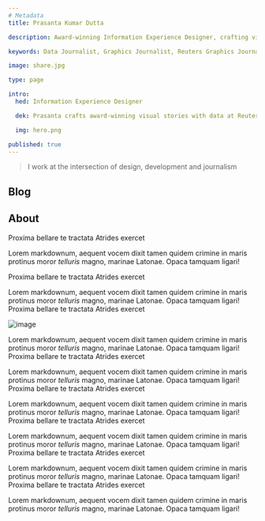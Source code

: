 ```yaml
---
# Metadata
title: Prasanta Kumar Dutta

description: Award-winning Information Experience Designer, crafting visual stories with data and solving problems in an aesthetically pleasing way.

keywords: Data Journalist, Graphics Journalist, Reuters Graphics Journalist, Data Visualisation Developer, Data Visualization Developer, Narrative Cartographer, User Interface Designer, User Experience Designer, Communication Designer, Data Storyteller, Information Designer, Graphic Designer, Art Director, User centered design, UX, UI, Data Artist, Web Designer, Web Developer, Front-end Web Developer, Photographer, Traveller, Creative writer, Electronics and Communication Engineer, National Institute of Design, National Institute of Technology Durgapur, Prasanta, PrasantaKrDutta, Prasanta Kumar Dutta, Prasanta KrDutta, pkddapacific, pkd.dapacific, pkd_da_pacific, daPacific.

image: share.jpg

type: page

intro:
  hed: Information Experience Designer

  dek: Prasanta crafts award-winning visual stories with data at Reuters and solves problems in an aesthetically pleasing&nbsp;way.

  img: hero.png

published: true
---
```


<!-- Components -->
<script>
  import Container from '$lib/components/ui/Container/index.svelte';
  import RecentProjects from '$lib/components/custom/home/RecentProjects/index.svelte';
  import Awards from '$lib/components/custom/home/Awards/index.svelte';
</script>

<RecentProjects />

<Awards />

<Container width=md>

> I work at the intersection of design, development and journalism

</Container>



<Container id=contact width=md>

## Blog

## About

Proxima bellare te tractata Atrides exercet

Lorem markdownum, aequent vocem dixit tamen quidem crimine in maris protinus
moror _telluris_ magno, marinae Latonae. Opaca tamquam ligari!

Proxima bellare te tractata Atrides exercet

Lorem markdownum, aequent vocem dixit tamen quidem crimine in maris protinus
moror _telluris_ magno, marinae Latonae. Opaca tamquam ligari!
Proxima bellare te tractata Atrides exercet

![image](/media/page.png)

Lorem markdownum, aequent vocem dixit tamen quidem crimine in maris protinus
moror _telluris_ magno, marinae Latonae. Opaca tamquam ligari!
Proxima bellare te tractata Atrides exercet

Lorem markdownum, aequent vocem dixit tamen quidem crimine in maris protinus
moror _telluris_ magno, marinae Latonae. Opaca tamquam ligari!
Proxima bellare te tractata Atrides exercet

Lorem markdownum, aequent vocem dixit tamen quidem crimine in maris protinus
moror _telluris_ magno, marinae Latonae. Opaca tamquam ligari!
Proxima bellare te tractata Atrides exercet

Lorem markdownum, aequent vocem dixit tamen quidem crimine in maris protinus
moror _telluris_ magno, marinae Latonae. Opaca tamquam ligari!
Proxima bellare te tractata Atrides exercet

Lorem markdownum, aequent vocem dixit tamen quidem crimine in maris protinus
moror _telluris_ magno, marinae Latonae. Opaca tamquam ligari!
Proxima bellare te tractata Atrides exercet

Lorem markdownum, aequent vocem dixit tamen quidem crimine in maris protinus
moror _telluris_ magno, marinae Latonae. Opaca tamquam ligari!
</Container>
